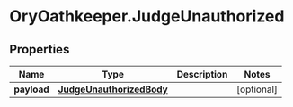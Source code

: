 # OryOathkeeper.JudgeUnauthorized

## Properties
Name | Type | Description | Notes
------------ | ------------- | ------------- | -------------
**payload** | [**JudgeUnauthorizedBody**](JudgeUnauthorizedBody.md) |  | [optional] 


